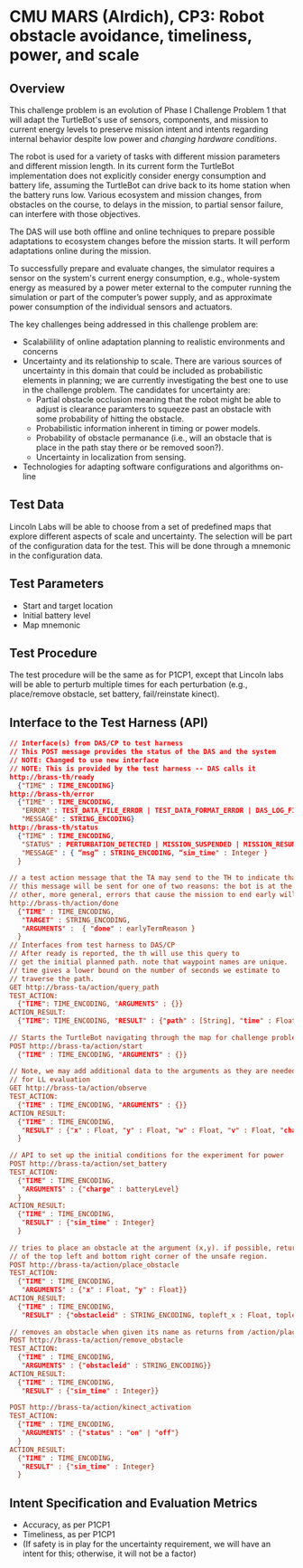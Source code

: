 # CMU MARS (Alrdich), CP3: Robot obstacle avoidance, timeliness, power, and scale

## Overview

This challenge problem is an evolution of Phase I Challenge Problem 1 that will adapt the TurtleBot's use of sensors, components, 
and mission to current energy levels to preserve mission intent and intents regarding internal behavior despite low power and *changing 
hardware conditions*.

The robot is used for a variety of tasks with different mission parameters and different mission length. In its current form the 
TurtleBot implementation does not explicitly consider energy consumption and battery life, assuming the TurtleBot can drive back 
to its home station when the battery runs low. Various ecosystem and mission changes, from obstacles on the course, to delays in 
the mission, to partial sensor failure, can interfere with those objectives.

The DAS will use both offline and online techniques to prepare possible adaptations to ecosystem changes before the mission starts. 
It will perform adaptations online during the mission.

To successfully prepare and evaluate changes, the simulator requires a sensor on the system's current energy consumption, 
e.g., whole-system energy as measured by a power meter external to the computer running the simulation or part of the computer’s 
power supply, and as approximate power consumption of the individual sensors and actuators.

The key challenges being addressed in this challenge problem are:

* Scalabilility of online adaptation planning to realistic environments and concerns
* Uncertainty and its relationship to scale. There are various sources of uncertainty in this domain that could be included as probabilistic elements in planning; we are currently investigating the best one to use in the challenge problem. The candidates for uncertainty are:
    * Partial obstacle occlusion meaning that the robot might be able to adjust is clearance paramters to squeeze past an obstacle with some probability of hitting the obstacle.
    * Probabilistic information inherent in timing or power models.
    * Probability of obstacle permanance (i.e., will an obstacle that is place in the path stay there or be removed soon?).
    * Uncertainty in localization from sensing.
* Technologies for adapting software configurations and algorithms on-line

## Test Data

Lincoln Labs will be able to choose from a set of predefined maps that explore different aspects of scale and uncertainty. The selection will be part of the configuration data for the test. This will be done through a mnemonic in the configuration data.


## Test Parameters

* Start and target location
* Initial battery level
* Map mnemonic

## Test Procedure

The test procedure will be the same as for P1CP1, except that Lincoln labs will be able to perturb multiple times for each perturbation (e.g., place/remove obstacle, set battery, fail/reinstate kinect).

[runtime-automation]: https://github.mit.edu/brass/cmu-robotics/documents/images/cp3-runtime-automation.png "CP3 Runtime Automation"

## Interface to the Test Harness (API)

```json
// Interface(s) from DAS/CP to test harness
// This POST message provides the status of the DAS and the system
// NOTE: Changed to use new interface
// NOTE: This is provided by the test harness -- DAS calls it
http://brass-th/ready
  {"TIME" : TIME_ENCODING}
http://brass-th/error
  {"TIME" : TIME_ENCODING, 
   "ERROR" : TEST_DATA_FILE_ERROR | TEST_DATA_FORMAT_ERROR | DAS_LOG_FILE_ERROR | DAS_OTHER_ERROR,
   "MESSAGE" : STRING_ENCODING}
http://brass-th/status
  {"TIME" : TIME_ENCODING,
   "STATUS" : PERTURBATION_DETECTED | MISSION_SUSPENDED | MISSION_RESUMED | MISSION_HALTED | MISSION_ABORTED | ADAPTATION_INITIATED | ADAPTATION_COMPLETED | ADAPTATION_STOPPED | TEST_ERROR,
   "MESSAGE" : { “msg” : STRING_ENCODING, “sim_time" : Integer }
  }
 
// a test action message that the TA may send to the TH to indicate that the mission is over before hitting time out.
// this message will be sent for one of two reasons: the bot is at the target location or the battery is about to die.
// other, more general, errors that cause the mission to end early will be reported by posting TEST_ERROR
http://brass-th/action/done
  {"TIME" : TIME_ENCODING,
   "TARGET" : STRING_ENCODING,
   "ARGUMENTS" :  { "done" : earlyTermReason }
  } 
// Interfaces from test harness to DAS/CP
// After ready is reported, the th will use this query to 
// get the initial planned path. note that waypoint names are unique.
// time gives a lower bound on the number of seconds we estimate to 
// traverse the path.
GET http://brass-ta/action/query_path
TEST_ACTION:
  {"TIME": TIME_ENCODING, "ARGUMENTS" : {}}
ACTION_RESULT:
  {"TIME": TIME_ENCODING, "RESULT" : {"path" : [String], "time" : Float}}
  
// Starts the TurtleBot navigating through the map for challenge problem 1
POST http://brass-ta/action/start
  {"TIME" : TIME_ENCODING, "ARGUMENTS" : {}}
 
// Note, we may add additional data to the arguments as they are needed
// for LL evaluation
GET http://brass-ta/action/observe
TEST_ACTION:
  {"TIME" : TIME_ENCODING, "ARGUMENTS" : {}}
ACTION_RESULT:
  {"TIME" : TIME_ENCODING, 
   "RESULT" : {"x" : Float, "y" : Float, "w" : Float, "v" : Float, "charge" : batteryLevel, "deadline" : Integer, "sim_time" : Integer, "kinect_status" : "on" | "off"}
  }
 
// API to set up the initial conditions for the experiment for power
POST http://brass-ta/action/set_battery
TEST_ACTION:
  {"TIME" : TIME_ENCODING,
   "ARGUMENTS" : {"charge" : batteryLevel}
  }
ACTION_RESULT:
  {"TIME" : TIME_ENCODING,
   "RESULT" : {"sim_time" : Integer}
  }
 
// tries to place an obstacle at the argument (x,y). if possible, returns a unique name for that obstacle and the (x,y)
// of the top left and bottom right corner of the unsafe region. 
POST http://brass-ta/action/place_obstacle
TEST_ACTION:
  {"TIME" : TIME_ENCODING,
   "ARGUMENTS" : {"x" : Float, "y" : Float}}
ACTION_RESULT:
  {"TIME" : TIME_ENCODING,
   "RESULT" : {"obstacleid" : STRING_ENCODING, topleft_x : Float, topleft_y : Float, botright_x : Float, botright_y : Float, "sim_time" : Integer }}
 
// removes an obstacle when given its name as returns from /action/place_obstacle
POST http://brass-ta/action/remove_obstacle
TEST_ACTION:
  {"TIME" : TIME_ENCODING,
   "ARGUMENTS" : {"obstacleid" : STRING_ENCODING}}
ACTION_RESULT:
  {"TIME" : TIME_ENCODING,
   "RESULT" : {"sim_time" : Integer}}
 
POST http://brass-ta/action/kinect_activation
TEST_ACTION:
  {"TIME" : TIME_ENCODING,
   "ARGUMENTS" : {"status" : "on" | "off"}
  }
ACTION_RESULT:
  {"TIME" : TIME_ENCODING,
   "RESULT" : {"sim_time" : Integer}
  }
```

## Intent Specification and Evaluation Metrics

* Accuracy, as per P1CP1
* Timeliness, as per P1CP1
* (If safety is in play for the uncertainty requirement, we will have an intent for this; otherwise, it will not be a factor)
